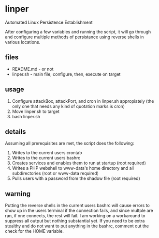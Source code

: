 # linper
Automated Linux Persistence Establishment

After configuring a few variables and running the script, it will go through and configure multiple methods of persistance using reverse shells in various locations.

## files
- README.md - or not
- linper.sh - main file; configure, then, execute on target

## usage
1. Configure attackBox, attackPort, and cron in linper.sh appropiately (the only one that needs any kind of quotation marks is cron)
2. Move linper.sh to target
3. bash linper.sh

## details
Assuming all prerequisites are met, the script does the following:

1. Writes to the current users crontab
2. Writes to the current users bashrc
3. Creates services and enables them to run at startup (root required)
4. Writes a PHP webshell to www-data's home directory and all subdirectories (root or www-data required)
5. Pulls users with a password from the shadow file (root required)

## warning
Putting the reverse shells in the current users bashrc will cause errors to show up in the users terminal if the connection fails, and since multple are ran, if one connects, the rest will fail. I am working on a workaround to suppress all output but nothing substantial yet. If you need to be extra stealthy and do not want to put anything in the bashrc, comment out the check for the HOME variable.
